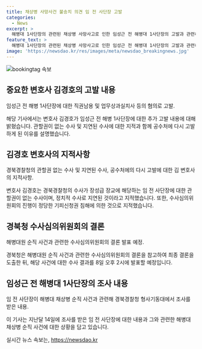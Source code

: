 ```yaml
---
title: 채상병 사망사건 불송치 의견 임 전 사단장 고발
categories:
  - News
excerpt: >
  해병대 1사단장의 관련된 채상병 사망사고로 인한 임성근 전 해병대 1사단장의 고발과 관련하여 김경호 변호사가 경북경찰청의 수사를 비판하며 공수처에 추가 고발했다고 전해졌다. 김 변호사는 수사의 지연과 정치적인 영향을 지적하였고, 경북청은 수사 결과를 내고 8일 공개할 예정이라고 한다. 9개월만에 처음 소환된 수사에 대한 기피신청권 침해를 주장하며 본인은 관할권이 없다는 주장을 거듭하고 있다.
feature_text: >
  해병대 1사단장의 관련된 채상병 사망사고로 인한 임성근 전 해병대 1사단장의 고발과 관련하여 김경호 변호사가 경북경찰청의 수사를 비판하며 공수처에 추가 고발했다고 전해졌다. 김 변호사는 수사의 지연과 정치적인 영향을 지적하였고, 경북청은 수사 결과를 내고 8일 공개할 예정이라고 한다. 9개월만에 처음 소환된 수사에 대한 기피신청권 침해를 주장하며 본인은 관할권이 없다는 주장을 거듭하고 있다.
image: 'https://newsdao.kr/res/images/meta/newsdao_breakingnews.jpg'
---
```


<p><img src="https://newsdao.kr/res/images/meta/newsdao_breakingnews.jpg" alt="bookingtag 속보" /></p>

<h2 data-ke-size="size26">중요한 변호사 김경호의 고발 내용</h2>

<p data-ke-size="size16">임성근 전 해병 1사단장에 대한 직권남용 및 업무상과실치사 등의 혐의로 고발.</p>

<p>해당 기사에서는 변호사 김경호가 임성근 전 해병 1사단장에 대한 추가 고발 내용에 대해 밝혔습니다. 관할권이 없는 수사 및 지연된 수사에 대한 지적과 함께 공수처에 다시 고발하게 된 이유를 설명했습니다.</p>

<h2 data-ke-size="size26">김경호 변호사의 지적사항</h2>

<p data-ke-size="size16">경북경찰청의 관할권 없는 수사 및 지연된 수사, 공수처에의 다시 고발에 대한 김 변호사의 지적사항.</p>

<p>변호사 김경호는 경북경찰청의 수사가 장성급 장교에 해당하는 임 전 사단장에 대한 관할권이 없는 수사이며, 정치적 수사로 지연된 것이라고 지적했습니다. 또한, 수사심의위원회의 진행이 정당한 기피신청권 침해에 의한 것으로 지적했습니다.</p>

<h2 data-ke-size="size26">경북청 수사심의위원회의 결론</h2>

<p data-ke-size="size16">해병대원 순직 사건과 관련한 수사심의위원회의 결론 발표 예정.</p>

<p>경북청은 해병대원 순직 사건과 관련한 수사심의위원회의 결론을 참고하여 최종 결론을 도출한 뒤, 해당 사건에 대한 수사 결과를 8일 오후 2시에 발표할 예정입니다.</p>

<h2 data-ke-size="size26">임성근 전 해병대 1사단장의 조사 내용</h2>

<p data-ke-size="size16">임 전 사단장이 해병대 채상병 순직 사건과 관련해 경북경찰청 형사기동대에서 조사를 받은 내용.</p>

<p>이 기사는 지난달 14일에 조사를 받은 임 전 사단장에 대한 내용과 그와 관련한 해병대 채상병 순직 사건에 대한 상황을 담고 있습니다.</p>
실시간 뉴스 속보는, <a href="https://newsdao.kr" rel="dofollow">https://newsdao.kr</a>


